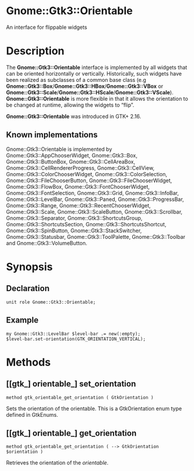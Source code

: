 Gnome::Gtk3::Orientable
=======================

An interface for flippable widgets

Description
===========

The **Gnome::Gtk3::Orientable** interface is implemented by all widgets that can be oriented horizontally or vertically. Historically, such widgets have been realized as subclasses of a common base class (e.g **Gnome::Gtk3::Box**/**Gnome::Gtk3::HBox**/**Gnome::Gtk3::VBox** or **Gnome::Gtk3::Scale**/**Gnome::Gtk3::HScale**/**Gnome::Gtk3::VScale**). **Gnome::Gtk3::Orientable** is more flexible in that it allows the orientation to be changed at runtime, allowing the widgets to “flip”.

**Gnome::Gtk3::Orientable** was introduced in GTK+ 2.16.

Known implementations
---------------------

Gnome::Gtk3::Orientable is implemented by Gnome::Gtk3::AppChooserWidget, Gnome::Gtk3::Box, Gnome::Gtk3::ButtonBox, Gnome::Gtk3::CellAreaBox, Gnome::Gtk3::CellRendererProgress, Gnome::Gtk3::CellView, Gnome::Gtk3::ColorChooserWidget, Gnome::Gtk3::ColorSelection, Gnome::Gtk3::FileChooserButton, Gnome::Gtk3::FileChooserWidget, Gnome::Gtk3::FlowBox, Gnome::Gtk3::FontChooserWidget, Gnome::Gtk3::FontSelection, Gnome::Gtk3::Grid, Gnome::Gtk3::InfoBar, Gnome::Gtk3::LevelBar, Gnome::Gtk3::Paned, Gnome::Gtk3::ProgressBar, Gnome::Gtk3::Range, Gnome::Gtk3::RecentChooserWidget, Gnome::Gtk3::Scale, Gnome::Gtk3::ScaleButton, Gnome::Gtk3::Scrollbar, Gnome::Gtk3::Separator, Gnome::Gtk3::ShortcutsGroup, Gnome::Gtk3::ShortcutsSection, Gnome::Gtk3::ShortcutsShortcut, Gnome::Gtk3::SpinButton, Gnome::Gtk3::StackSwitcher, Gnome::Gtk3::Statusbar, Gnome::Gtk3::ToolPalette, Gnome::Gtk3::Toolbar and Gnome::Gtk3::VolumeButton.

Synopsis
========

Declaration
-----------

    unit role Gnome::Gtk3::Orientable;

Example
-------

    my Gnome::Gtk3::LevelBar $level-bar .= new(:empty);
    $level-bar.set-orientation(GTK_ORIENTATION_VERTICAL);

Methods
=======

[[gtk_] orientable_] set_orientation
------------------------------------

    method gtk_orientable_get_orientation ( GtkOrientation )

Sets the orientation of the orientable. This is a GtkOrientation enum type defined in GtkEnums.

[[gtk_] orientable_] get_orientation
------------------------------------

    method gtk_orientable_get_orientation ( --> GtkOrientation $orientation )

Retrieves the orientation of the *orientable*.

